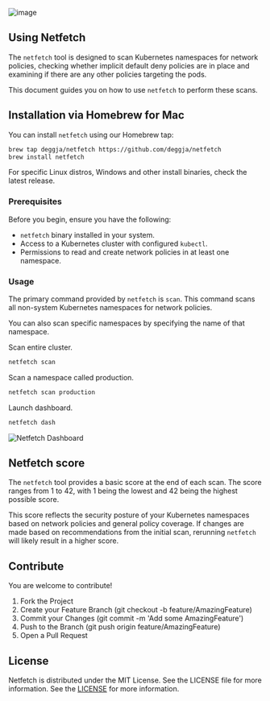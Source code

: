 ![image](https://github.com/deggja/netfetch/assets/15778492/b9a93dce-a09a-4823-be99-dcda5dbf6dc7)

## Using Netfetch

The `netfetch` tool is designed to scan Kubernetes namespaces for network policies, checking whether implicit default deny policies are in place and examining if there are any other policies targeting the pods.

This document guides you on how to use `netfetch` to perform these scans.

## Installation via Homebrew for Mac

You can install `netfetch` using our Homebrew tap:

```sh
brew tap deggja/netfetch https://github.com/deggja/netfetch
brew install netfetch
```

For specific Linux distros, Windows and other install binaries, check the latest release.

### Prerequisites

Before you begin, ensure you have the following:

- `netfetch` binary installed in your system.
- Access to a Kubernetes cluster with configured `kubectl`.
- Permissions to read and create network policies in at least one namespace.

### Usage

The primary command provided by `netfetch` is `scan`. This command scans all non-system Kubernetes namespaces for network policies.

You can also scan specific namespaces by specifying the name of that namespace.

Scan entire cluster.

```sh
netfetch scan
```

Scan a namespace called production.

```sh
netfetch scan production
```

Launch dashboard.

```sh
netfetch dash
```

![Netfetch Dashboard](https://github.com/deggja/netfetch/blob/main/frontend/dash/src/assets/netfetch_dash.png)

## Netfetch score

The `netfetch` tool provides a basic score at the end of each scan. The score ranges from 1 to 42, with 1 being the lowest and 42 being the highest possible score.

This score reflects the security posture of your Kubernetes namespaces based on network policies and general policy coverage. If changes are made based on recommendations from the initial scan, rerunning `netfetch` will likely result in a higher score.

## Contribute
You are welcome to contribute!

1. Fork the Project
2. Create your Feature Branch (git checkout -b feature/AmazingFeature)
3. Commit your Changes (git commit -m 'Add some AmazingFeature')
4. Push to the Branch (git push origin feature/AmazingFeature)
5. Open a Pull Request

## License

Netfetch is distributed under the MIT License. See the LICENSE file for more information. See the [LICENSE](LICENSE) for more information.
